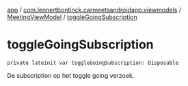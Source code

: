 [app](../../index.md) / [com.lennertbontinck.carmeetsandroidapp.viewmodels](../index.md) / [MeetingViewModel](index.md) / [toggleGoingSubscription](./toggle-going-subscription.md)

# toggleGoingSubscription

`private lateinit var toggleGoingSubscription: Disposable`

De subscription op het toggle going verzoek.

